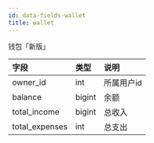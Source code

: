 ```yaml
---
id: data-fields-wallet
title: wallet
---
```


钱包「新版」

| 字段 | 类型 | 说明 |
| :- | :- | :- |
| owner_id | int | 所属用户id |
| balance | bigint | 余额 |
| total_income | bigint | 总收入 |
| total_expenses | int | 总支出 |
